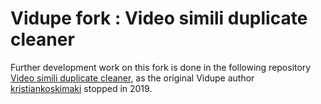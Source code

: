 # Vidupe fork : Video simili duplicate cleaner

Further development work on this fork is done in the following repository [Video simili duplicate cleaner](https://github.com/theophanemayaud/video-simili-duplicate-cleaner), as the original Vidupe author [kristiankoskimaki](https://github.com/kristiankoskimaki) stopped in 2019.
